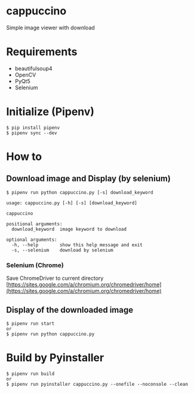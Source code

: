 # cappuccino

Simple image viewer with download

# Requirements

* beautifulsoup4
* OpenCV
* PyQt5
* Selenium

# Initialize (Pipenv)

```console
$ pip install pipenv
$ pipenv sync --dev
```

# How to

## Download image and Display (by selenium)

```console
$ pipenv run python cappuccino.py [-s] download_keyword
```

```console
usage: cappuccino.py [-h] [-s] [download_keyword]

cappuccino

positional arguments:
  download_keyword  image keyword to download

optional arguments:
  -h, --help        show this help message and exit
  -s, --selenium    download by selenium
```

### Selenium (Chrome)

Save ChromeDriver to current directory  
[https://sites.google.com/a/chromium.org/chromedriver/home](https://sites.google.com/a/chromium.org/chromedriver/home)

## Display of the downloaded image

```console
$ pipenv run start
or
$ pipenv run python cappuccino.py
```

# Build by Pyinstaller

```console
$ pipenv run build
or
$ pipenv run pyinstaller cappuccino.py --onefile --noconsole --clean
```
